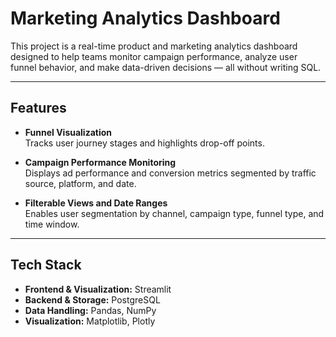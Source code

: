 # Marketing Analytics Dashboard

This project is a real-time product and marketing analytics dashboard designed to help teams monitor campaign performance, analyze user funnel behavior, and make data-driven decisions — all without writing SQL.

---

## Features

- **Funnel Visualization**  
  Tracks user journey stages and highlights drop-off points.

- **Campaign Performance Monitoring**  
  Displays ad performance and conversion metrics segmented by traffic source, platform, and date.

- **Filterable Views and Date Ranges**  
  Enables user segmentation by channel, campaign type, funnel type, and time window.

---

## Tech Stack

- **Frontend & Visualization:** Streamlit
- **Backend & Storage:** PostgreSQL
- **Data Handling:** Pandas, NumPy
- **Visualization:** Matplotlib, Plotly



